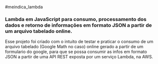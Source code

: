 #meindica_lambda
### Lambda em JavaScript para consumo, processamento dos dados e retorno de informações em formato JSON a partir de um arquivo tabelado online.

Esse projeto foi criado com o intuito de testar e praticar o consumo de um arquivo tabelado (Google Math no caso) online gerado a partir de um formulario do google, para que se possa consumir as infos em formato JSON a partir de uma API REST exposta por um serviço Lambda, na AWS.
